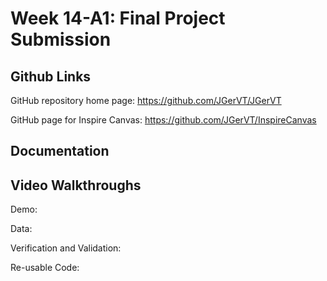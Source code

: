 # Week 14-A1: Final Project Submission 

## Github Links
GitHub repository home page: https://github.com/JGerVT/JGerVT

GitHub page for Inspire Canvas: https://github.com/JGerVT/InspireCanvas

## Documentation



## Video Walkthroughs

Demo: 

Data: 

Verification and Validation:

Re-usable Code: 
